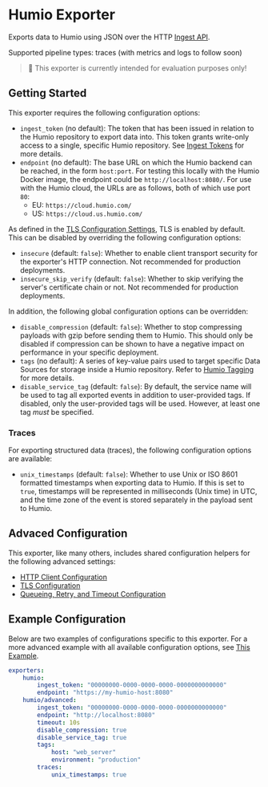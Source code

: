 # Humio Exporter
Exports data to Humio using JSON over the HTTP [Ingest API](https://docs.humio.com/reference/api/ingest/).

Supported pipeline types: traces (with metrics and logs to follow soon)

> :construction: This exporter is currently intended for evaluation purposes only!

## Getting Started
This exporter requires the following configuration options:

- `ingest_token` (no default): The token that has been issued in relation to the Humio repository to export data into. This token grants write-only access to a single, specific Humio repository. See [Ingest Tokens](https://docs.humio.com/docs/ingesting-data/ingest-tokens/) for more details.
- `endpoint` (no default): The base URL on which the Humio backend can be reached, in the form `host:port`. For testing this locally with the Humio Docker image, the endpoint could be `http://localhost:8080/`. For use with the Humio cloud, the URLs are as follows, both of which use port `80`:
    - EU: `https://cloud.humio.com/`
    - US: `https://cloud.us.humio.com/`

As defined in the [TLS Configuration Settings](https://github.com/open-telemetry/opentelemetry-collector/blob/main/config/configtls/README.md#tls-configuration-settings), TLS is enabled by default. This can be disabled by overriding the following configuration options:

- `insecure` (default: `false`): Whether to enable client transport security for the exporter's HTTP connection. Not recommended for production deployments.
- `insecure_skip_verify` (default: `false`): Whether to skip verifying the server's certificate chain or not. Not recommended for production deployments.

In addition, the following global configuration options can be overridden:

- `disable_compression` (default: `false`): Whether to stop compressing payloads with gzip before sending them to Humio. This should only be disabled if compression can be shown to have a negative impact on performance in your specific deployment.
- `tags` (no default): A series of key-value pairs used to target specific Data Sources for storage inside a Humio repository. Refer to [Humio Tagging](https://docs.humio.com/docs/parsers/tagging/) for more details.
- `disable_service_tag` (default: `false`): By default, the service name will be used to tag all exported events in addition to user-provided tags. If disabled, only the user-provided tags will be used. However, at least one tag _must_ be specified.

### Traces
For exporting structured data (traces), the following configuration options are available:

- `unix_timestamps` (default: `false`): Whether to use Unix or ISO 8601 formatted timestamps when exporting data to Humio. If this is set to `true`, timestamps will be represented in milliseconds (Unix time) in UTC, and the time zone of the event is stored separately in the payload sent to Humio.

## Advaced Configuration
This exporter, like many others, includes shared configuration helpers for the following advanced settings:

- [HTTP Client Configuration](https://github.com/open-telemetry/opentelemetry-collector/tree/main/config/confighttp#client-configuration)
- [TLS Configuration](https://github.com/open-telemetry/opentelemetry-collector/blob/main/config/configtls/README.md#tls-configuration-settings)
- [Queueing, Retry, and Timeout Configuration](https://github.com/open-telemetry/opentelemetry-collector/blob/main/exporter/exporterhelper/README.md#configuration)

## Example Configuration
Below are two examples of configurations specific to this exporter. For a more advanced example with all available configuration options, see [This Example](testdata/config.yaml).

```yaml
exporters:
    humio:
        ingest_token: "00000000-0000-0000-0000-0000000000000"
        endpoint: "https://my-humio-host:8080"
    humio/advanced:
        ingest_token: "00000000-0000-0000-0000-0000000000000"
        endpoint: "http://localhost:8080"
        timeout: 10s
        disable_compression: true
        disable_service_tag: true
        tags:
            host: "web_server"
            environment: "production"
        traces:
            unix_timestamps: true
```
